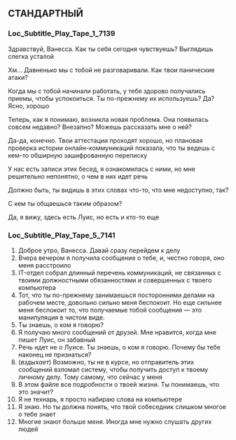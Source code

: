 ## СТАНДАРТНЫЙ 
### Loc_Subtitle_Play_Tape_1_7139
Здравствуй, Ванесса. Как ты себя сегодня чувствуешь? Выглядишь слегка усталой

Хм... Давненько мы с тобой не разговаривали. Как твои панические атаки?

Когда мы с тобой начинали работать, у тебя здорово получались приемы, чтобы успокоиться. Ты по-прежнему их используешь? Да? Ясно, хорошо

Теперь, как я понимаю, возникла новая проблема. Она появилась совсем недавно? Внезапно? Можешь рассказать мне о ней?

Да-да, конечно. Твои аттестации проходят хорошо, но плановая проверка истории онлайн-коммуникаций показала, что ты ведешь с кем-то обширную зашифрованную переписку

У нас есть записи этих бесед, я ознакомилась с ними, но мне решительно непонятно, о чем в них идет речь

Должно быть, ты видишь в этих словах что-то, что мне недоступно, так?

С кем ты общаешься таким образом?

Да, я вижу, здесь есть Луис, но есть и кто-то еще

### Loc_Subtitle_Play_Tape_5_7141
1) Доброе утро, Ванесса. Давай сразу перейдем к делу
2) Вчера вечером я получила сообщение о тебе, и, честно говоря, оно меня расстроило
3) IT-отдел собрал длинный перечень коммуникаций, не связанных с твоими должностными обязанностями и совершенных с твоего компьютера
4) Тот, что ты по-прежнему занимаешься посторонними делами на рабочем месте, довольно сильно меня беспокоит. Но еще сильнее меня беспокоит то, что получаемые тобой сообщения — это манипуляция в чистом виде.
5) Ты знаешь, о ком я говорю?
6) Я получаю много сообщений от друзей. Мне нравится, когда мне пишет Луис, он забавный
7) Речь идет не о Луисе. Ты знаешь, о ком я говорю. Почему бы тебе наконец не признаться?
8) (*вздыхает*) Возможно, ты не в курсе, но отправитель этих сообщений взломал систему, чтобы получить доступ к твоему личному делу. Тому самому, что сейчас у меня
9) В этом файле все подробности о твоей жизни. Ты понимаешь, что это значит?
10) Я не технарь, я просто набираю слова на компьютере
11) Я знаю. Но ты должна понять, что твой собеседник слишком многое о тебе знает
12) Многие знают больше меня. Иногда мне нужно слушать других людей

